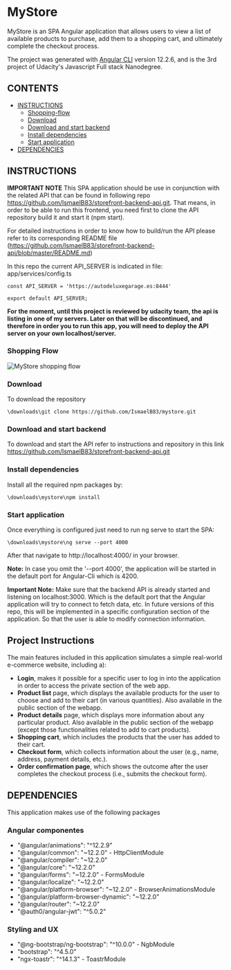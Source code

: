 # MyStore

MyStore is an SPA Angular application that allows users to view a list of available products to purchase, add them to a shopping cart, and ultimately complete the checkout process. 

The project was generated with [Angular CLI](https://github.com/angular/angular-cli) version 12.2.6, and is the 3rd project of Udacity's Javascript Full stack Nanodegree.

## CONTENTS

- [INSTRUCTIONS](#INSTRUCTIONS)
  - [Shopping-flow](#Shopping-flow)
  - [Download](#Download)
  - [Download and start backend](#Download-and-start-backend)
  - [Install dependencies](#Install-dependencies)
  - [Start application](#Start-application)
- [DEPENDENCIES](#DEPENDENCIES)


## INSTRUCTIONS

<b>IMPORTANT NOTE</b> This SPA application should be use in conjunction with the related API that can be found in following repo https://github.com/IsmaelB83/storefront-backend-api.git. That means, in order to be able to run this frontend, you need first to clone the API repository build it and start it (npm start).

For detailed instructions in order to know how to build/run the API please refer to its corresponding README file (https://github.com/IsmaelB83/storefront-backend-api/blob/master/README.md)

In this repo the current API_SERVER is indicated in file: app/services/config.ts
```
const API_SERVER = 'https://autodeluxegarage.es:8444'

export default API_SERVER;
```

<strong>For the moment, until this project is reviewed by udacity team, the api is listing in one of my servers. Later on that will be discontinued, and therefore in order you to run this app, you will need to deploy the API server on your own localhost/server.</strong>

### Shopping Flow

![MyStore shopping flow](example_flow2.gif)

### Download

To download the repository

```
\downloads\git clone https://github.com/IsmaelB83/mystore.git
```

### Download and start backend

To download and start the API refer to instructions and repository in this link https://github.com/IsmaelB83/storefront-backend-api.git

### Install dependencies

Install all the required npm packages by:
```
\downloads\mystore\npm install
```

### Start application

Once everything is configured just need to run ng serve to start the SPA:

```
\downloads\mystore\ng serve --port 4000
```

After that navigate to http://localhost:4000/ in your browser.

<b>Note:</b> In case you omit the '--port 4000', the application will be started in the default port for Angular-Cli which is 4200.

<b>Important Note:</b> Make sure that the backend API is already started and listening on localhost:3000. Which is the default port that the Angular application will try to connect to fetch data, etc. In future versions of this repo, this will be implemented in a specific configuration section of the application. So that the user is able to modify connection information.

## Project Instructions

The main features included in this application simulates a simple real-world e-commerce website, including a):

* **Login**, makes it possible for a specific user to log in into the application in order to access the private section of the web app.
* **Product list** page, which displays the available products for the user to choose and add to their cart (in various quantities). Also available in the public section of the webapp.
* **Product details** page, which displays more information about any particular product. Also available in the public section of the webapp (except those functionalities related to add to cart products).
* **Shopping cart**, which includes the products that the user has added to their cart.
* **Checkout form**, which collects information about the user (e.g., name, address, payment details, etc.).
* **Order confirmation page**, which shows the outcome after the user completes the checkout process (i.e., submits the checkout form).

## DEPENDENCIES

This application makes use of the following packages

### Angular componentes
- "@angular/animations": "^12.2.9"
- "@angular/common": "~12.2.0" - HttpClientModule
- "@angular/compiler": "~12.2.0"
- "@angular/core": "~12.2.0"
- "@angular/forms": "~12.2.0" - FormsModule
- "@angular/localize": "~12.2.0"
- "@angular/platform-browser": "~12.2.0" - BrowserAnimationsModule
- "@angular/platform-browser-dynamic": "~12.2.0"
- "@angular/router": "~12.2.0"
- "@auth0/angular-jwt": "^5.0.2"

### Styling and UX
- "@ng-bootstrap/ng-bootstrap": "^10.0.0" - NgbModule
- "bootstrap": "^4.5.0"
- "ngx-toastr": "^14.1.3" - ToastrModule
